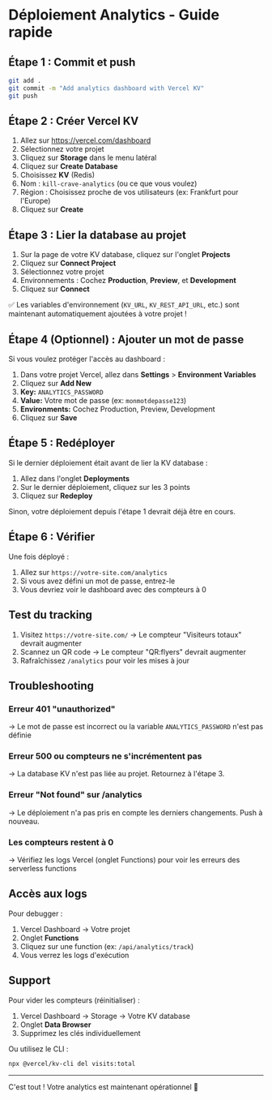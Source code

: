 # Déploiement Analytics - Guide rapide

## Étape 1 : Commit et push

```bash
git add .
git commit -m "Add analytics dashboard with Vercel KV"
git push
```

## Étape 2 : Créer Vercel KV

1. Allez sur https://vercel.com/dashboard
2. Sélectionnez votre projet
3. Cliquez sur **Storage** dans le menu latéral
4. Cliquez sur **Create Database**
5. Choisissez **KV** (Redis)
6. Nom : `kill-crave-analytics` (ou ce que vous voulez)
7. Région : Choisissez proche de vos utilisateurs (ex: Frankfurt pour l'Europe)
8. Cliquez sur **Create**

## Étape 3 : Lier la database au projet

1. Sur la page de votre KV database, cliquez sur l'onglet **Projects**
2. Cliquez sur **Connect Project**
3. Sélectionnez votre projet
4. Environnements : Cochez **Production**, **Preview**, et **Development**
5. Cliquez sur **Connect**

✅ Les variables d'environnement (`KV_URL`, `KV_REST_API_URL`, etc.) sont maintenant automatiquement ajoutées à votre projet !

## Étape 4 (Optionnel) : Ajouter un mot de passe

Si vous voulez protéger l'accès au dashboard :

1. Dans votre projet Vercel, allez dans **Settings** > **Environment Variables**
2. Cliquez sur **Add New**
3. **Key:** `ANALYTICS_PASSWORD`
4. **Value:** Votre mot de passe (ex: `monmotdepasse123`)
5. **Environments:** Cochez Production, Preview, Development
6. Cliquez sur **Save**

## Étape 5 : Redéployer

Si le dernier déploiement était avant de lier la KV database :

1. Allez dans l'onglet **Deployments**
2. Sur le dernier déploiement, cliquez sur les 3 points
3. Cliquez sur **Redeploy**

Sinon, votre déploiement depuis l'étape 1 devrait déjà être en cours.

## Étape 6 : Vérifier

Une fois déployé :

1. Allez sur `https://votre-site.com/analytics`
2. Si vous avez défini un mot de passe, entrez-le
3. Vous devriez voir le dashboard avec des compteurs à 0

## Test du tracking

1. Visitez `https://votre-site.com/` → Le compteur "Visiteurs totaux" devrait augmenter
2. Scannez un QR code → Le compteur "QR:flyers" devrait augmenter
3. Rafraîchissez `/analytics` pour voir les mises à jour

## Troubleshooting

### Erreur 401 "unauthorized"
→ Le mot de passe est incorrect ou la variable `ANALYTICS_PASSWORD` n'est pas définie

### Erreur 500 ou compteurs ne s'incrémentent pas
→ La database KV n'est pas liée au projet. Retournez à l'étape 3.

### Erreur "Not found" sur /analytics
→ Le déploiement n'a pas pris en compte les derniers changements. Push à nouveau.

### Les compteurs restent à 0
→ Vérifiez les logs Vercel (onglet Functions) pour voir les erreurs des serverless functions

## Accès aux logs

Pour debugger :

1. Vercel Dashboard → Votre projet
2. Onglet **Functions**
3. Cliquez sur une function (ex: `/api/analytics/track`)
4. Vous verrez les logs d'exécution

## Support

Pour vider les compteurs (réinitialiser) :

1. Vercel Dashboard → Storage → Votre KV database
2. Onglet **Data Browser**
3. Supprimez les clés individuellement

Ou utilisez le CLI :
```bash
npx @vercel/kv-cli del visits:total
```

---

C'est tout ! Votre analytics est maintenant opérationnel 🎉
